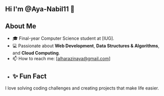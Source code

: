 ## Hi I'm @Aya-Nabil11 👋
      

## About Me
- 🎓 Final-year Computer Science student at [IUG].
- 💻 Passionate about **Web Development**, **Data Structures & Algorithms**, and **Cloud Computing**.
- 📫 How to reach me: [alharazinaya@gmail.com]
- ## ✨ Fun Fact
I love solving coding challenges and creating projects that make life easier.



